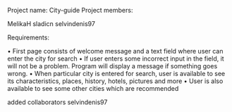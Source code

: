 Project name: City-guide
Project members: 

MelikaH
sladicn
selvindenis97

Requirements:

•	First page consists of welcome message and a text field where user can enter the city for search
•	If user enters some incorrect input in the field, it will not be a problem. Program will display a message if something goes wrong.
•	When particular city is entered for search, user is available to see its characteristics, places, history, hotels, pictures and more
•	User is also available to see some other cities which are recommended 

added collaborators selvindenis97
